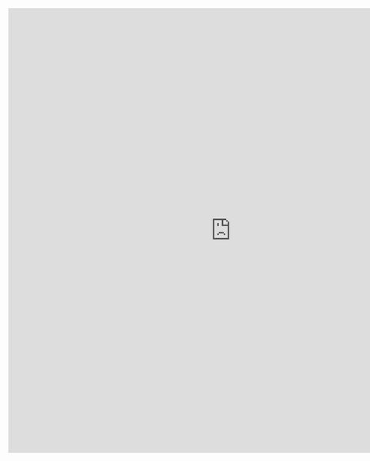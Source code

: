 <iframe width="900" height="900" align="middlee" frameborder="no" border="0" marginwidth="0" marginheight="0" scrolling="no" allowtransparency="yes" src="https://ac.yunyoujun.cn"></iframe>

